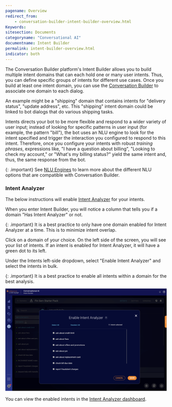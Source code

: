 ```yaml
---
pagename: Overview
redirect_from:
    - conversation-builder-intent-builder-overview.html
Keywords:
sitesection: Documents
categoryname: "Conversational AI"
documentname: Intent Builder
permalink: intent-builder-overview.html
indicator: both
---
```


The Conversation Builder platform's Intent Builder allows you to build multiple intent domains that can each hold one or many user intents. Thus, you can define specific groups of intents for different use cases. Once you build at least one intent domain, you can use the [Conversation Builder](conversation-builder-bot-workspace.html) to associate one domain to each dialog.

An example might be a "shipping" domain that contains intents for "delivery status", "update address", etc. This "shipping" intent domain could be linked to bot dialogs that do various shipping tasks.

Intents directs your bot to be more flexible and respond to a wider variety of user input; instead of looking for specific patterns in user input (for example, the pattern "bill"), the bot uses an NLU engine to look for the intent specified and trigger the interaction you configured to respond to this intent. Therefore, once you configure your intents with robust *training phrases*, expressions like, "I have a question about billing", "Looking to check my account," or "What's my billing status?" yield the same intent and, thus, the same response from the bot.

{: .important}
See [NLU Engines](conversation-builder-intent-builder-nlu-engines.html) to learn more about the different NLU options that are compatible with Conversation Builder.

### Intent Analyzer

The below instructions will enable [Intent Analyzer](https://knowledge.liveperson.com/ai-bots-automation-intent-analyzer-overview.html) for your intents.

When you enter Intent Builder, you will notice a column that tells you if a domain "Has Intent Analyzer" or not.

{: .important}
It is a best practice to only have one domain enabled for Intent Analyzer at a time. This is to minimize intent overlap.

<!-- Need an updated image
<img class="fancyimage" style="width:750px" src="img/intentanalyzer-domains1.png">
-->

Click on a domain of your choice. On the left side of the screen, you will see your list of intents. If an intent is enabled for Intent Analyzer, it will have a green dot to its left.

Under the Intents left-side dropdown, select "Enable Intent Analyzer" and select the intents in bulk.

{: .important}
It is a best practice to enable all intents within a domain for the best analysis.

<img class="fancyimage" style="width:750px" src="img/intentanalyzer-domains3.png">

You can view the enabled intents in the [Intent Analyzer dashboard](https://knowledge.liveperson.com/ai-bots-automation-intent-analyzer-dashboard.html).